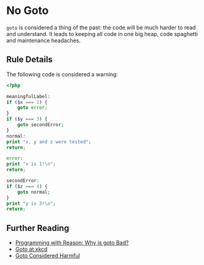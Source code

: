 <!-- Good Practices -->
# No Goto

`goto` is considered a thing of the past: the code will be much harder to read and understand. It leads to keeping all code in one big heap, code spaghetti and maintenance headaches. 


## Rule Details

The following code is considered a warning:

```php
<?php

meaningfulLabel:
if ($x === 2) {
    goto error;
}
if ($y === 3) {
    goto secondError;
}
normal:
print "x, y and z were tested";
return;

error:
print "x is 1!\n";
return;

secondError:
if ($z === 4) {
	goto normal;
}
print "y is 3!\n";
return;

```


## Further Reading

* [Programming with Reason: Why is goto Bad?](http://www.drdobbs.com/jvm/programming-with-reason-why-is-goto-bad/228200966)
* [Goto at xkcd](http://xkcd.com/292/)
* [Goto Considered Harmful](http://c2.com/cgi/wiki?GotoConsideredHarmful)

